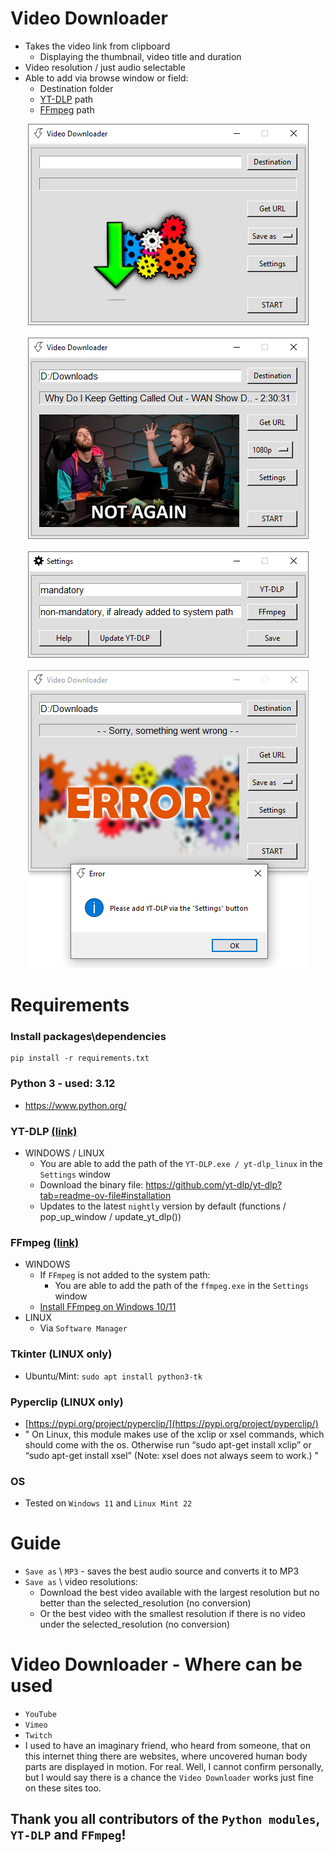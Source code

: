 # Video Downloader
- Takes the video link from clipboard
    - Displaying the thumbnail, video title and duration
- Video resolution / just audio selectable
- Able to add via browse window or field:
    - Destination folder
    - [YT-DLP](https://github.com/yt-dlp/yt-dlp) path
    - [FFmpeg](https://ffmpeg.org/) path

<div align="center">
    <img src="screenshot/screenshot_1.png" </img> 
</div>
<br>
<div align="center">
    <img src="screenshot/screenshot_2.png" </img> 
</div>
<br>
<div align="center">
    <img src="screenshot/screenshot_3.png" </img> 
</div>
<br>
<div align="center">
    <img src="screenshot/screenshot_4.png" </img> 
</div>

# Requirements
### Install packages\dependencies
```
pip install -r requirements.txt
```

### Python 3 - used: 3.12
- https://www.python.org/


### YT-DLP [(link)](https://github.com/yt-dlp/yt-dlp#release-files)
- WINDOWS / LINUX
    - You are able to add the path of the `YT-DLP.exe / yt-dlp_linux` in the `Settings` window
    - Download the binary file: https://github.com/yt-dlp/yt-dlp?tab=readme-ov-file#installation
    - Updates to the latest `nightly` version by default (functions / pop_up_window / update_yt_dlp())

### FFmpeg [(link)](https://ffmpeg.org/)
- WINDOWS
    - If `FFmpeg` is not added to the system path:
        - You are able to add the path of the `ffmpeg.exe` in the `Settings` window
    - [Install FFmpeg on Windows 10/11](https://windowsloop.com/install-ffmpeg-windows-10/)
- LINUX
    - Via `Software Manager`

### Tkinter (LINUX only)
- Ubuntu/Mint: `sudo apt install python3-tk`

### Pyperclip (LINUX only)
- [https://pypi.org/project/pyperclip/](https://pypi.org/project/pyperclip/)
- " On Linux, this module makes use of the xclip or xsel commands,
which should come with the os. Otherwise run “sudo apt-get install xclip”
or “sudo apt-get install xsel” (Note: xsel does not always seem to work.) "

### OS
- Tested on `Windows 11` and `Linux Mint 22`

# Guide
- `Save as` \ `MP3` - saves the best audio source and converts it to MP3
- `Save as` \ video resolutions:
    - Download the best video available with the largest resolution but no better than the selected_resolution (no conversion)
    - Or the best video with the smallest resolution if there is no video under the selected_resolution (no conversion)

# Video Downloader - Where can be used
- `YouTube`
- `Vimeo`
- `Twitch`
- I used to have an imaginary friend, who heard from someone, that on this internet thing there are websites, where uncovered human body parts are displayed in motion. For real.
Well, I cannot confirm personally, but I would say there is a chance the `Video Downloader` works just fine on these sites too.


## Thank you all contributors of the `Python modules`, `YT-DLP` and `FFmpeg`!